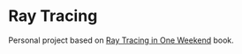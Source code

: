 # Ray Tracing

Personal project based on [Ray Tracing in One Weekend][1] book.


[1]: https://raytracing.github.io/books/RayTracingInOneWeekend.html

